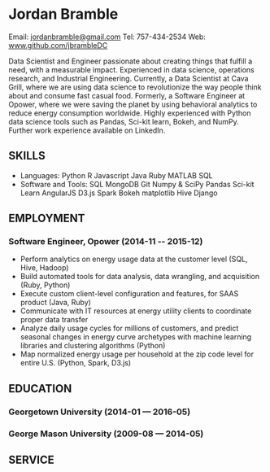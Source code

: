 Jordan Bramble
============
Email: jordanbramble@gmail.com
Tel: 757-434-2534
Web: www.github.com/jbrambleDC

Data Scientist and Engineer passionate about creating things that fulfill a need, with a measurable impact. Experienced in data science, operations research, and Industrial Engineering. Currently, a Data Scientist at Cava Grill, where we are using data science to revolutionize the way people think about and consume fast casual food. Formerly, a Software Engineer at Opower, where we were saving the planet by using behavioral analytics to reduce energy consumption worldwide. Highly experienced with Python  data science tools such as Pandas, Sci-kit learn, Bokeh, and NumPy. Further work experience available on LinkedIn. 

## SKILLS

  - Languages: Python R Javascript Java Ruby MATLAB SQL 
  - Software and Tools: SQL MongoDB Git Numpy & SciPy Pandas Sci-kit Learn AngularJS D3.js Spark Bokeh matplotlib Hive Django 

## EMPLOYMENT

### Software Engineer, Opower (2014-11 -- 2015-12)

  - Perform analytics on energy usage data at the customer level (SQL, Hive, Hadoop)
  - Build automated tools for data analysis, data wrangling, and acquisition (Ruby, Python)
  - Execute custom client-level configuration and features, for SAAS product (Java, Ruby)
  - Communicate with IT resources at energy utility clients to coordinate proper data transfer
  - Analyze daily usage cycles for millions of customers, and predict seasonal changes in energy curve archetypes with machine learning libraries and clustering algorithms (Python)
  - Map normalized energy usage per household at the zip code level for entire U.S. (Python, Spark, D3.js)


## EDUCATION

### Georgetown University (2014-01 — 2016-05)

### George Mason University (2009-08 — 2014-05)


## SERVICE

